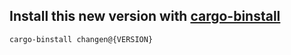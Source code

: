 ## Install this new version with [cargo-binstall](https://github.com/cargo-bins/cargo-binstall)

```sh
cargo-binstall changen@{VERSION}
```
